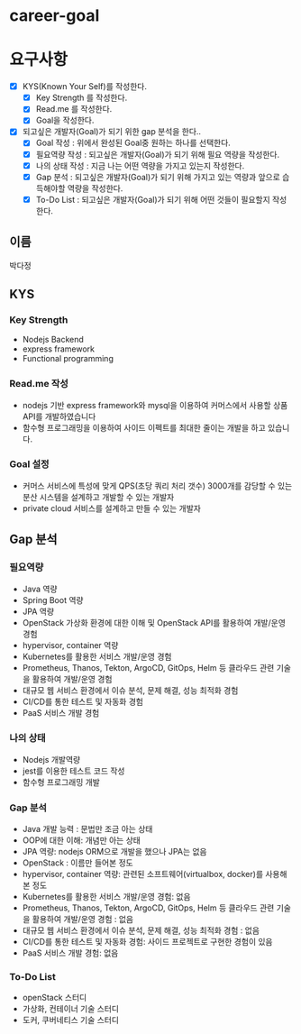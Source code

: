 # career-goal

# 요구사항
- [x] KYS(Known Your Self)를 작성한다.
    - [x] Key Strength 를 작성한다.
    - [x] Read.me 를 작성한다.
    - [x] Goal을 작성한다.
- [x] 되고싶은 개발자(Goal)가 되기 위한 gap 분석을 한다..
    - [x] Goal 작성 : 위에서 완성된 Goal중 원하는 하나를 선택한다.
    - [x] 필요역량 작성 : 되고싶은 개발자(Goal)가 되기 위해 필요 역량을 작성한다.
    - [x] 나의 상태 작성 : 지금 나는 어떤 역량을 가지고 있는지 작성한다.
    - [x] Gap 분석 : 되고싶은 개발자(Goal)가 되기 위해 가지고 있는 역량과 앞으로 습득해야할 역량을 작성한다.
    - [x] To-Do List : 되고싶은 개발자(Goal)가 되기 위해 어떤 것들이 필요할지 작성한다.

## 이름
박다정
## KYS
### Key Strength
- Nodejs Backend
- express framework
- Functional programming

### Read.me 작성
- nodejs 기반 express framework와 mysql을 이용하여 커머스에서 사용할 상품 API를 개발하였습니다
- 함수형 프로그래밍을 이용하여 사이드 이펙트를 최대한 줄이는 개발을 하고 있습니다.

### Goal 설정
- 커머스 서비스에 특성에 맞게 QPS(초당 쿼리 처리 갯수) 3000개를 감당할 수 있는 분산 시스템을 설계하고 개발할 수 있는 개발자
- private cloud 서비스를 설계하고 만들 수 있는 개발자

## Gap 분석

### 필요역량
- Java 역량
- Spring Boot 역량
- JPA 역량
- OpenStack 가상화 환경에 대한 이해 및 OpenStack API를 활용하여 개발/운영 경험
- hypervisor, container 역량
- Kubernetes를 활용한 서비스 개발/운영 경험
- Prometheus, Thanos, Tekton, ArgoCD, GitOps, Helm 등 클라우드 관련 기술을 활용하여 개발/운영 경험
- 대규모 웹 서비스 환경에서 이슈 분석, 문제 해결, 성능 최적화 경험
- CI/CD를 통한 테스트 및 자동화 경험
- PaaS 서비스 개발 경험

### 나의 상태
- Nodejs 개발역량
- jest를 이용한 테스트 코드 작성
- 함수형 프로그래밍 개발

### Gap 분석
- Java 개발 능력 : 문법만 조금 아는 상태
- OOP에 대한 이해: 개념만 아는 상태
- JPA 역량: nodejs ORM으로 개발을 했으나 JPA는 없음
- OpenStack : 이름만 들어본 정도 
- hypervisor, container 역량: 관련된 소프트웨어(virtualbox, docker)를 사용해본 정도
- Kubernetes를 활용한 서비스 개발/운영 경험: 없음 
- Prometheus, Thanos, Tekton, ArgoCD, GitOps, Helm 등 클라우드 관련 기술을 활용하여 개발/운영 경험 : 없음
- 대규모 웹 서비스 환경에서 이슈 분석, 문제 해결, 성능 최적화 경험 : 없음
- CI/CD를 통한 테스트 및 자동화 경험: 사이드 프로젝트로 구현한 경험이 있음
- PaaS 서비스 개발 경험: 없음

### To-Do List
- openStack 스터디
- 가상화, 컨테이너 기술 스터디
- 도커, 쿠버네티스 기술 스터디

